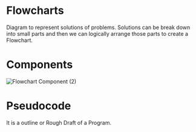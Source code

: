 # Flowcharts 

Diagram to represent solutions of problems.
Solutions can be break down into small parts and then we can logically arrange those parts to create a Flowchart.

# Components 

![Flowchart Component (2)](https://github.com/Swapnadip2005/Java_DSA_Insider/assets/149895037/bc4914bd-6966-4788-8b99-7b649e06e44c)

# Pseudocode

It is a outline or Rough Draft of a Program.
